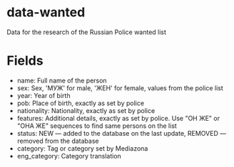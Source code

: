 # data-wanted
Data for the research of the Russian Police wanted list

# Fields

- name: Full name of the person
- sex: Sex, 'МУЖ' for male, 'ЖЕН' for female, values from the police list
- year: Year of birth
- pob: Place of birth, exactly as set by police
- nationality: Nationality, exactly as set by police
- features: Additional details, exactly as set by police. Use "ОН ЖЕ" or "ОНА ЖЕ" sequences to find same persons on the list
- status: NEW — added to the database on the last update, REMOVED — removed from the database
- category: Tag or category set by Mediazona
- eng_category: Category translation
